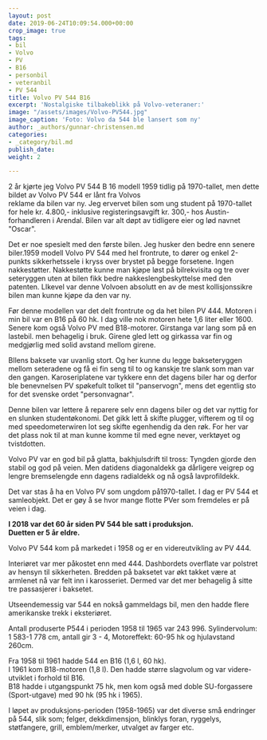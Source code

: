 ```yaml
---
layout: post
date: 2019-06-24T10:09:54.000+00:00
crop_image: true
tags:
- bil
- Volvo
- PV
- B16
- personbil
- veteranbil
- PV 544
title: Volvo PV 544 B16
excerpt: 'Nostalgiske tilbakeblikk på Volvo-veteraner:'
image: "/assets/images/Volvo-PV544.jpg"
image_caption: 'Foto: Volvo da 544 ble lansert som ny'
author: _authors/gunnar-christensen.md
categories:
- _category/bil.md
publish_date: 
weight: 2

---
```

2 år kjørte jeg Volvo PV 544 B 16 modell 1959 tidlig på 1970-tallet, men dette bildet av Volvo PV 544 er lånt fra Volvos  
reklame da bilen var ny. Jeg ervervet bilen som ung student på 1970-tallet for hele kr. 4.800,- inklusive registeringsavgift kr. 300,- hos Austin-forhandleren i Arendal. Bilen var alt døpt av tidligere eier og lød navnet "Oscar".

Det er noe spesielt med den første bilen. Jeg husker den bedre enn senere biler.1959 modell Volvo PV 544 med hel frontrute, to dører og enkel 2-punkts sikkerhetssele i kryss over brystet på begge forsetene. Ingen nakkestøtter. Nakkestøtte kunne man kjøpe løst på bilrekvisita og tre over seteryggen uten at bilen fikk bedre nakkeslengbeskyttelse med den patenten. LIkevel var denne Volvoen absolutt en av de mest kollisjonssikre bilen man kunne kjøpe da den var ny.

Før denne modellen var det delt frontrute og da het bilen PV 444. Motoren i min bil var en B16 på 60 hk. I dag ville nok motoren hete 1,6 liter eller 1600. Senere kom også Volvo PV med B18-motorer. Girstanga var lang som på en lastebil. men behagelig i bruk. Girene gled lett og girkassa var fin og medgjørlig med solid avstand mellom girene.

BIlens baksete var uvanlig stort. Og her kunne du legge bakseteryggen mellom seteradene og få ei fin seng til to og kanskje tre slank som man var den gangen. Karoseriplatene var tykkere enn det dagens biler har og derfor ble benevnelsen PV spøkefult tolket til "panservogn", mens det egentlig sto for det svenske ordet "personvagnar".

Denne bilen var lettere å reparere selv enn dagens biler og det var nyttig for en slunken studentøkonomi. Det gikk lett å skifte plugger, vifterem og til og med speedometerwiren lot seg skifte egenhendig da den røk. For her var det plass nok til at man kunne komme til med egne never, verktøyet og tvistdotten.

Volvo PV var en god bil på glatta, bakhjulsdrift til tross: Tyngden gjorde den stabil og god på veien. Men datidens diagonaldekk ga dårligere veigrep og lengre bremselengde enn dagens radialdekk og nå også lavprofildekk.

Det var stas å ha en Volvo PV som ungdom på1970-tallet. I dag er PV 544 et samleobjekt. Det er gøy å se hvor mange flotte PVer som fremdeles er på veien i dag.

**I 2018 var det 60 år siden PV 544 ble satt i produksjon.**  
**Duetten er 5 år eldre.**

Volvo PV 544 kom på markedet i 1958 og er en videreutvikling av PV 444.

Interiøret var mer påkostet enn med 444. Dashbordets overflate var polstret av hensyn til sikkerheten. Bredden på baksetet var økt takket være at armlenet nå var felt inn i karosseriet. Dermed var det mer behagelig å sitte tre passasjerer i baksetet.

Utseendemessig var 544 en nokså gammeldags bil, men den hadde flere amerikanske trekk i eksteriøret.

Antall produserte P544 i perioden 1958 til 1965 var 243 996. Sylindervolum:  
1 583-1 778 cm, antall gir 3 - 4, Motoreffekt: 60-95 hk og hjulavstand 260cm.

Fra 1958 til 1961 hadde 544 en B16 (1,6 l, 60 hk).  
I 1961 kom B18-motoren (1,8 l). Den hadde større slagvolum og var videre-utviklet i forhold til B16.  
B18 hadde i utgangspunkt 75 hk, men kom også med doble SU-forgassere (Sport-utgave) med 90 hk (95 hk i 1965).

I løpet av produksjons-perioden (1958-1965) var det diverse små endringer på 544, slik som; felger, dekkdimensjon, blinklys foran, ryggelys, støtfangere, grill, emblem/merker, utvalget av farger etc.